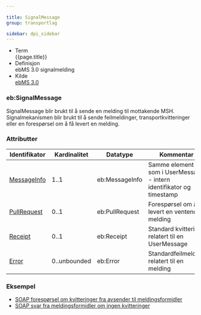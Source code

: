 ```yaml
---
 
title: SignalMessage  
group: transportlag

sidebar: dpi_sidebar
---
```


  - Term  
    {{page.title}}
  - Definisjon  
    ebMS 3.0 signalmelding
  - Kilde  
    [ebMS 3.0](http://docs.oasis-open.org/ebxml-msg/ebms/v3.0/core/os/ebms_core-3.0-spec-os.html)

### eb:SignalMessage

SignalMessage blir brukt til å sende en melding til mottakende MSH.
Signalmekanismen blir brukt til å sende feilmeldinger,
transportkvitteringer eller en forespørsel om å få levert en melding.

### Attributter

| Identifikator | Kardinalitet | Datatype | Kommentar |
| --- | --- | --- | --- |
| [MessageInfo]({{site.baseurl}}/docs/resources/begrep/sikkerDigitalPost/transportlag/UserMessage/MessageInfo) | 1..1 | eb:MessageInfo | Samme element som i UserMessage - intern identifikator og timestamp |
| [PullRequest]({{site.baseurl}}/docs/resources/begrep/sikkerDigitalPost/transportlag/SignalMessage/PullRequest) | 0..1 | eb:PullRequest | Forespørsel om å få levert en ventende melding |
| [Receipt]({{site.baseurl}}/docs/resources/begrep/sikkerDigitalPost/transportlag/SignalMessage/Receipt) | 0..1 | eb:Receipt | Standard kvittering relatert til en UserMessage |
| [Error]({{site.baseurl}}/docs/resources/begrep/sikkerDigitalPost/transportlag/SignalMessage/Error) | 0..unbounded | eb:Error | Standardfeilmelding relatert til en melding |

### Eksempel

  - [SOAP forespørsel om kvitteringer fra avsender til
    meldingsformidler](https://difi.github.io/felleslosninger/resources/begrep/sikkerDigitalPost/eksempler/soap/5_request_forespoersel_om_forretningskvittering_fra_postavsender_til_meldingsformidler.xml)
  - [SOAP svar fra meldingsformidler om ingen
    kvitteringer](https://difi.github.io/felleslosninger/resources/begrep/sikkerDigitalPost/eksempler/soap/6_response_error_fra_meldingsformidler_til_postavsender.xml)
